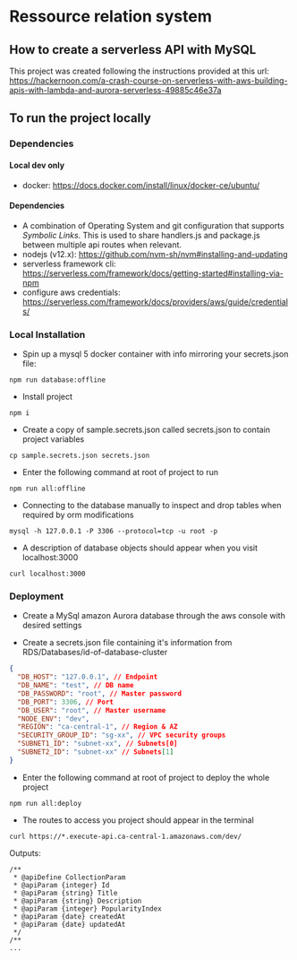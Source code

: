 # Ressource relation system

## How to create a serverless API with MySQL

This project was created following the instructions provided at this url: https://hackernoon.com/a-crash-course-on-serverless-with-aws-building-apis-with-lambda-and-aurora-serverless-49885c46e37a

## To run the project locally

### Dependencies

#### Local dev only

- docker: https://docs.docker.com/install/linux/docker-ce/ubuntu/

#### Dependencies

- A combination of Operating System and git configuration that supports
  _Symbolic Links_. This is used to share handlers.js and package.js between
  multiple api routes when relevant.
- nodejs (v12.x): https://github.com/nvm-sh/nvm#installing-and-updating
- serverless framework cli: https://serverless.com/framework/docs/getting-started#installing-via-npm
- configure aws credentials: https://serverless.com/framework/docs/providers/aws/guide/credentials/

### Local Installation

- Spin up a mysql 5 docker container with info mirroring your secrets.json file:

```
npm run database:offline
```

- Install project

```
npm i
```

- Create a copy of sample.secrets.json called secrets.json to contain project variables

```
cp sample.secrets.json secrets.json
```

- Enter the following command at root of project to run

```
npm run all:offline
```

- Connecting to the database manually to inspect and drop tables when required by orm modifications

```
mysql -h 127.0.0.1 -P 3306 --protocol=tcp -u root -p
```

- A description of database objects should appear when you visit localhost:3000

```
curl localhost:3000
```

### Deployment

- Create a MySql amazon Aurora database through the aws console with desired settings

- Create a secrets.json file containing it's information from RDS/Databases/id-of-database-cluster

```JSON
{
  "DB_HOST": "127.0.0.1", // Endpoint
  "DB_NAME": "test", // DB name
  "DB_PASSWORD": "root", // Master password
  "DB_PORT": 3306, // Port
  "DB_USER": "root", // Master username
  "NODE_ENV": "dev",
  "REGION": "ca-central-1", // Region & AZ
  "SECURITY_GROUP_ID": "sg-xx", // VPC security groups
  "SUBNET1_ID": "subnet-xx", // Subnets[0]
  "SUBNET2_ID": "subnet-xx" // Subnets[1]
}
```

- Enter the following command at root of project to deploy the whole project

```
npm run all:deploy
```

- The routes to access you project should appear in the terminal

```
curl https://*.execute-api.ca-central-1.amazonaws.com/dev/
```

Outputs:

```
/**
 * @apiDefine CollectionParam
 * @apiParam {integer} Id
 * @apiParam {string} Title
 * @apiParam {string} Description
 * @apiParam {integer} PopularityIndex
 * @apiParam {date} createdAt
 * @apiParam {date} updatedAt
 */
/**
...
```
